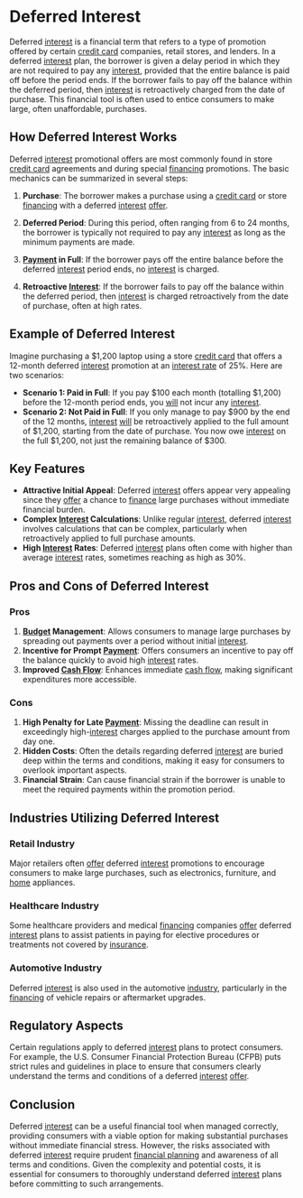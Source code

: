 # Deferred Interest

Deferred [interest](../i/interest.md) is a financial term that refers to a type of promotion offered by certain [credit card](../c/credit_card.md) companies, retail stores, and lenders. In a deferred [interest](../i/interest.md) plan, the borrower is given a delay period in which they are not required to pay any [interest](../i/interest.md), provided that the entire balance is paid off before the period ends. If the borrower fails to pay off the balance within the deferred period, then [interest](../i/interest.md) is retroactively charged from the date of purchase. This financial tool is often used to entice consumers to make large, often unaffordable, purchases.

## How Deferred Interest Works

Deferred [interest](../i/interest.md) promotional offers are most commonly found in store [credit card](../c/credit_card.md) agreements and during special [financing](../f/financing.md) promotions. The basic mechanics can be summarized in several steps:

1. **Purchase**: The borrower makes a purchase using a [credit card](../c/credit_card.md) or store [financing](../f/financing.md) with a deferred [interest](../i/interest.md) [offer](../o/offer.md).
  
2. **Deferred Period**: During this period, often ranging from 6 to 24 months, the borrower is typically not required to pay any [interest](../i/interest.md) as long as the minimum payments are made.

3. **[Payment](../p/payment.md) in Full**: If the borrower pays off the entire balance before the deferred [interest](../i/interest.md) period ends, no [interest](../i/interest.md) is charged.

4. **Retroactive [Interest](../i/interest.md)**: If the borrower fails to pay off the balance within the deferred period, then [interest](../i/interest.md) is charged retroactively from the date of purchase, often at high rates.

## Example of Deferred Interest

Imagine purchasing a $1,200 laptop using a store [credit card](../c/credit_card.md) that offers a 12-month deferred [interest](../i/interest.md) promotion at an [interest rate](../i/interest_rate.md) of 25%. Here are two scenarios:

- **Scenario 1: Paid in Full**: If you pay $100 each month (totalling $1,200) before the 12-month period ends, you [will](../w/will.md) not incur any [interest](../i/interest.md).
- **Scenario 2: Not Paid in Full**: If you only manage to pay $900 by the end of the 12 months, [interest](../i/interest.md) [will](../w/will.md) be retroactively applied to the full amount of $1,200, starting from the date of purchase. You now owe [interest](../i/interest.md) on the full $1,200, not just the remaining balance of $300.

## Key Features 

- **Attractive Initial Appeal**: Deferred [interest](../i/interest.md) offers appear very appealing since they [offer](../o/offer.md) a chance to [finance](../f/finance.md) large purchases without immediate financial burden.
- **Complex [Interest](../i/interest.md) Calculations**: Unlike regular [interest](../i/interest.md), deferred [interest](../i/interest.md) involves calculations that can be complex, particularly when retroactively applied to full purchase amounts.
- **High [Interest](../i/interest.md) Rates**: Deferred [interest](../i/interest.md) plans often come with higher than average [interest](../i/interest.md) rates, sometimes reaching as high as 30%.

## Pros and Cons of Deferred Interest

### Pros
1. **[Budget](../b/budget.md) Management**: Allows consumers to manage large purchases by spreading out payments over a period without initial [interest](../i/interest.md).
2. **Incentive for Prompt [Payment](../p/payment.md)**: Offers consumers an incentive to pay off the balance quickly to avoid high [interest](../i/interest.md) rates.
3. **Improved [Cash Flow](../c/cash_flow.md)**: Enhances immediate [cash flow](../c/cash_flow.md), making significant expenditures more accessible.

### Cons
1. **High Penalty for Late [Payment](../p/payment.md)**: Missing the deadline can result in exceedingly high-[interest](../i/interest.md) charges applied to the purchase amount from day one.
2. **Hidden Costs**: Often the details regarding deferred [interest](../i/interest.md) are buried deep within the terms and conditions, making it easy for consumers to overlook important aspects.
3. **Financial Strain**: Can cause financial strain if the borrower is unable to meet the required payments within the promotion period.

## Industries Utilizing Deferred Interest

### Retail Industry
Major retailers often [offer](../o/offer.md) deferred [interest](../i/interest.md) promotions to encourage consumers to make large purchases, such as electronics, furniture, and [home](../h/home.md) appliances.

### Healthcare Industry
Some healthcare providers and medical [financing](../f/financing.md) companies [offer](../o/offer.md) deferred [interest](../i/interest.md) plans to assist patients in paying for elective procedures or treatments not covered by [insurance](../i/insurance.md).

### Automotive Industry
Deferred [interest](../i/interest.md) is also used in the automotive [industry](../i/industry.md), particularly in the [financing](../f/financing.md) of vehicle repairs or aftermarket upgrades.

## Regulatory Aspects 

Certain regulations apply to deferred [interest](../i/interest.md) plans to protect consumers. For example, the U.S. Consumer Financial Protection Bureau (CFPB) puts strict rules and guidelines in place to ensure that consumers clearly understand the terms and conditions of a deferred [interest](../i/interest.md) [offer](../o/offer.md).

## Conclusion

Deferred [interest](../i/interest.md) can be a useful financial tool when managed correctly, providing consumers with a viable option for making substantial purchases without immediate financial stress. However, the risks associated with deferred [interest](../i/interest.md) require prudent [financial planning](../f/financial_planning.md) and awareness of all terms and conditions. Given the complexity and potential costs, it is essential for consumers to thoroughly understand deferred [interest](../i/interest.md) plans before committing to such arrangements.